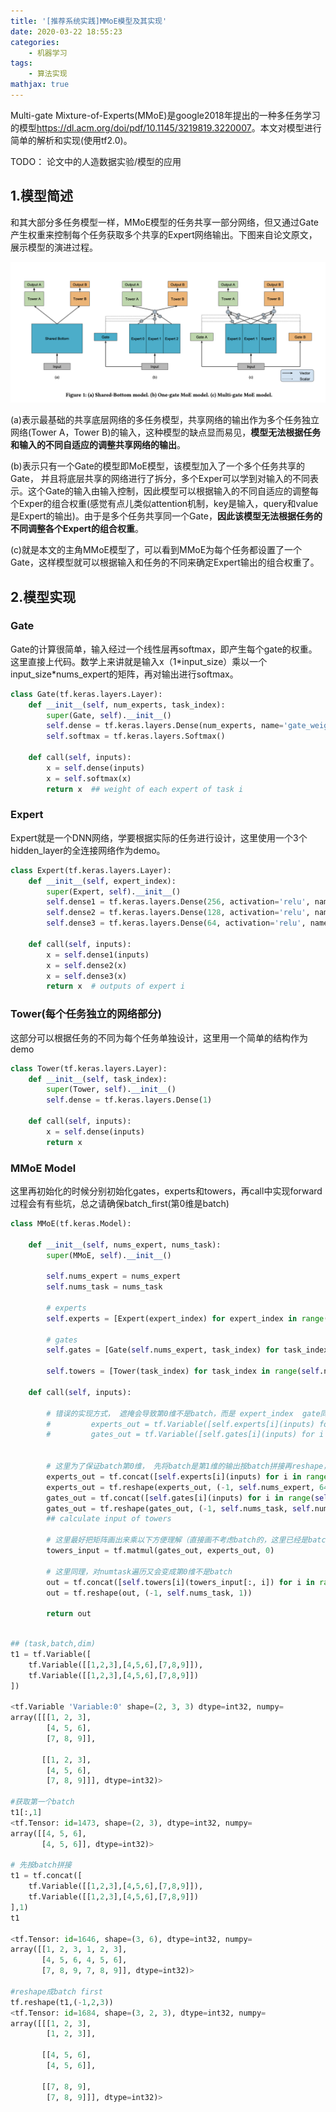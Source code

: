 ```yaml
---
title: '[推荐系统实践]MMoE模型及其实现'
date: 2020-03-22 18:55:23
categories:
    - 机器学习
tags: 
    - 算法实现
mathjax: true
---
```

Multi-gate Mixture-of-Experts(MMoE)是google2018年提出的一种多任务学习的模型<https://dl.acm.org/doi/pdf/10.1145/3219819.3220007>。本文对模型进行简单的解析和实现(使用tf2.0)。

TODO： 论文中的人造数据实验/模型的应用

<!-- more -->

## 1.模型简述

和其大部分多任务模型一样，MMoE模型的任务共享一部分网络，但又通过Gate产生权重来控制每个任务获取多个共享的Expert网络输出。下图来自论文原文，展示模型的演进过程。

![png](推荐系统实践-MMoE模型及其实现/MMoE.png)

(a)表示最基础的共享底层网络的多任务模型，共享网络的输出作为多个任务独立网络(Tower A，Tower B)的输入，这种模型的缺点显而易见，**模型无法根据任务和输入的不同自适应的调整共享网络的输出**。

(b)表示只有一个Gate的模型即MoE模型，该模型加入了一个多个任务共享的Gate， 并且将底层共享的网络进行了拆分，多个Exper可以学到对输入的不同表示。这个Gate的输入由输入控制，因此模型可以根据输入的不同自适应的调整每个Exper的组合权重(感觉有点儿类似attention机制，key是输入，query和value是Expert的输出)。由于是多个任务共享同一个Gate，**因此该模型无法根据任务的不同调整各个Expert的组合权重**。

(c)就是本文的主角MMoE模型了，可以看到MMoE为每个任务都设置了一个Gate，这样模型就可以根据输入和任务的不同来确定Expert输出的组合权重了。

## 2.模型实现

### Gate

Gate的计算很简单，输入经过一个线性层再softmax，即产生每个gate的权重。这里直接上代码。数学上来讲就是输入x（1\*input_size）乘以一个input_size\*nums_expert的矩阵，再对输出进行softmax。

``` python
class Gate(tf.keras.layers.Layer):
    def __init__(self, num_experts, task_index):
        super(Gate, self).__init__()
        self.dense = tf.keras.layers.Dense(num_experts, name='gate_weights_for_task{}'.format(task_index))
        self.softmax = tf.keras.layers.Softmax()

    def call(self, inputs):
        x = self.dense(inputs)
        x = self.softmax(x)
        return x  ## weight of each expert of task i
```

### Expert

Expert就是一个DNN网络，学要根据实际的任务进行设计，这里使用一个3个hidden_layer的全连接网络作为demo。

``` python
class Expert(tf.keras.layers.Layer):
    def __init__(self, expert_index):
        super(Expert, self).__init__()
        self.dense1 = tf.keras.layers.Dense(256, activation='relu', name='expert_{}_fc1'.format(expert_index))
        self.dense2 = tf.keras.layers.Dense(128, activation='relu', name='expert_{}_fc2'.format(expert_index))
        self.dense3 = tf.keras.layers.Dense(64, activation='relu', name='expert_{}_fc3'.format(expert_index))

    def call(self, inputs):
        x = self.dense1(inputs)
        x = self.dense2(x)
        x = self.dense3(x)
        return x  # outputs of expert i
```

### Tower(每个任务独立的网络部分)
这部分可以根据任务的不同为每个任务单独设计，这里用一个简单的结构作为demo
``` python
class Tower(tf.keras.layers.Layer):
    def __init__(self, task_index):
        super(Tower, self).__init__()
        self.dense = tf.keras.layers.Dense(1)

    def call(self, inputs):
        x = self.dense(inputs)
        return x
```

### MMoE Model
这里再初始化的时候分别初始化gates，experts和towers，再call中实现forward过程会有有些坑，总之请确保batch_first(第0维是batch)
``` python
class MMoE(tf.keras.Model):

    def __init__(self, nums_expert, nums_task):
        super(MMoE, self).__init__()

        self.nums_expert = nums_expert
        self.nums_task = nums_task

        # experts
        self.experts = [Expert(expert_index) for expert_index in range(self.nums_expert)]

        # gates
        self.gates = [Gate(self.nums_expert, task_index) for task_index in range(self.nums_task)]
        
        self.towers = [Tower(task_index) for task_index in range(self.nums_task)]

    def call(self, inputs):

        # 错误的实现方式， 遮掩会导致第0维不是batch，而是 expert_index  gate同理
        #         experts_out = tf.Variable([self.experts[i](inputs) for i in range(self.nums_expert)])
        #         gates_out = tf.Variable([self.gates[i](inputs) for i in range(self.nums_task)])


        # 这里为了保证batch第0维， 先将batch是第1维的输出按batch拼接再reshape， 具体变可以自己写个demo试一下，片尾会给出。
        experts_out = tf.concat([self.experts[i](inputs) for i in range(self.nums_expert)], 1)
        experts_out = tf.reshape(experts_out, (-1, self.nums_expert, 64))
        gates_out = tf.concat([self.gates[i](inputs) for i in range(self.nums_task)], 1)
        gates_out = tf.reshape(gates_out, (-1, self.nums_task, self.nums_expert))
        ## calculate input of towers

        # 这里最好把矩阵画出来乘以下方便理解（直接画不考虑batch的，这里已经是batch_first）
        towers_input = tf.matmul(gates_out, experts_out, 0)

        # 这里同理，对numtask遍历又会变成第0维不是batch
        out = tf.concat([self.towers[i](towers_input[:, i]) for i in range(self.nums_task)], 1)
        out = tf.reshape(out, (-1, self.nums_task, 1))

        return out
```

``` python

## (task,batch,dim)
t1 = tf.Variable([
    tf.Variable([[1,2,3],[4,5,6],[7,8,9]]),
    tf.Variable([[1,2,3],[4,5,6],[7,8,9]])
])

<tf.Variable 'Variable:0' shape=(2, 3, 3) dtype=int32, numpy=
array([[[1, 2, 3],
        [4, 5, 6],
        [7, 8, 9]],

       [[1, 2, 3],
        [4, 5, 6],
        [7, 8, 9]]], dtype=int32)>

#获取第一个batch
t1[:,1]
<tf.Tensor: id=1473, shape=(2, 3), dtype=int32, numpy=
array([[4, 5, 6],
       [4, 5, 6]], dtype=int32)>

# 先按batch拼接
t1 = tf.concat([
    tf.Variable([[1,2,3],[4,5,6],[7,8,9]]),
    tf.Variable([[1,2,3],[4,5,6],[7,8,9]])
],1)
t1

<tf.Tensor: id=1646, shape=(3, 6), dtype=int32, numpy=
array([[1, 2, 3, 1, 2, 3],
       [4, 5, 6, 4, 5, 6],
       [7, 8, 9, 7, 8, 9]], dtype=int32)>

#reshape成batch first
tf.reshape(t1,(-1,2,3))
<tf.Tensor: id=1684, shape=(3, 2, 3), dtype=int32, numpy=
array([[[1, 2, 3],
        [1, 2, 3]],

       [[4, 5, 6],
        [4, 5, 6]],

       [[7, 8, 9],
        [7, 8, 9]]], dtype=int32)>
```